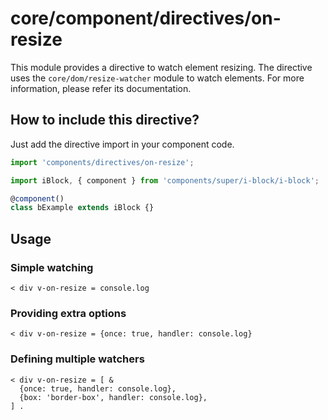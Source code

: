# core/component/directives/on-resize

This module provides a directive to watch element resizing.
The directive uses the `core/dom/resize-watcher` module to watch elements.
For more information, please refer its documentation.

## How to include this directive?

Just add the directive import in your component code.

```js
import 'components/directives/on-resize';

import iBlock, { component } from 'components/super/i-block/i-block';

@component()
class bExample extends iBlock {}
```

## Usage

### Simple watching

```
< div v-on-resize = console.log
```

### Providing extra options

```
< div v-on-resize = {once: true, handler: console.log}
```

### Defining multiple watchers

```
< div v-on-resize = [ &
  {once: true, handler: console.log},
  {box: 'border-box', handler: console.log},
] .
```
